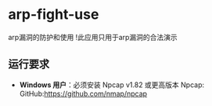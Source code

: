 # arp-fight-use
arp漏洞的防护和使用
!此应用只用于arp漏洞的合法演示
## 运行要求
- **Windows 用户**：必须安装 Npcap v1.82 或更高版本
Npcap:
GitHub:https://github.com/nmap/npcap
